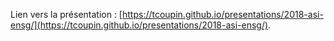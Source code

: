 Lien vers la présentation : [https://tcoupin.github.io/presentations/2018-asi-ensg/](https://tcoupin.github.io/presentations/2018-asi-ensg/).

<script type="text/javascript">
	window.open("https://tcoupin.github.io/presentations/2018-asi-ensg/");
</script>